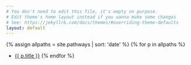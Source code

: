 ```yaml
---
# You don't need to edit this file, it's empty on purpose.
# Edit theme's home layout instead if you wanna make some changes
# See: https://jekyllrb.com/docs/themes/#overriding-theme-defaults
layout: default
---
```


{% assign allpaths = site.pathways | sort: 'date' %}
{% for p in allpaths %}
- <a href="/{{ p.url }}">{{ p.title }}</a>
{% endfor %}
